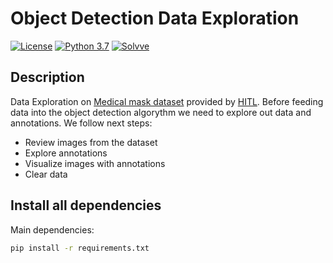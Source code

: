 # Object Detection Data Exploration

[![License](http://img.shields.io/badge/license-MIT-green.svg?style=flat)](https://github.com/Solvve/ml_object_detection_de/blob/master/LICENSE)
[![Python 3.7](https://img.shields.io/badge/python-3.7-blue.svg)](https://www.python.org/downloads/release/python-378/)
[![Solvve](https://img.shields.io/badge/made%20in-solvve-blue)](https://solvve.com/)

## Description

Data Exploration on [Medical mask dataset](https://humansintheloop.org/mask-dataset-download/?submissionGuid=13738a93-af75-4289-9a72-1ed2a32073e5) provided by [HITL](https://humansintheloop.org/).
Before feeding data into the object detection algorythm we need to explore out data and annotations. We follow next steps:

* Review images from the dataset
* Explore annotations
* Visualize images with annotations
* Clear data

## Install all dependencies

Main dependencies:

```bash
pip install -r requirements.txt
```
